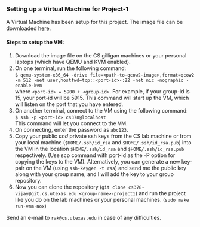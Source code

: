 ### Setting up a Virtual Machine for Project-1

A Virtual Machine has been setup for this project. The image file can be downloaded [here](https://drive.google.com/open?id=1TOwha-yAAYJLpqV_-RKEwDd1CV2uGthR).

#### Steps to setup the VM:
1. Download the image file on the CS gilligan machines or your personal laptops (which have QEMU and KVM enabled).
2. On one terminal, run the following command: <br />
`$ qemu-system-x86_64 -drive file=<path-to-qcow2-image>,format=qcow2 -m 512 -net user,hostfwd=tcp::<port-id>-:22 -net nic -nographic -enable-kvm` <br />
where `<port-id> = 5900 + <group-id>`. For example, if your group-id is 15, your port-id will be 5915.
This command will start up the VM, which will listen on the port that you have entered.
3. On another terminal, connect to the VM using the following command: <br />
`$ ssh -p <port-id> cs378@localhost` <br />
This command will let you connect to the VM.
4. On connecting, enter the password as `abc123`.
5. Copy your public *and* private ssh keys from the CS lab machine or from your local machine (`$HOME/.ssh/id_rsa` and `$HOME/.ssh/id_rsa.pub`) into the VM in the location `$HOME/.ssh/id_rsa` and `$HOME/.ssh/id_rsa.pub` respectively. (Use scp command with port-id as the -P option for copying the keys to the VM).
Alternatively, you can generate a new key-pair on the VM (using `ssh-keygen -t rsa`) and send me the public key along with your group name, and I will add the key to your group repository.
6. Now you can clone the repository (`git clone cs378-vijay@git.cs.utexas.edu:<group-name>-project1`) and run the project like you do on the lab machines or your personal machines. (`sudo make run-vmm-nox`)

Send an e-mail to `rak@cs.utexas.edu` in case of any difficulties.

